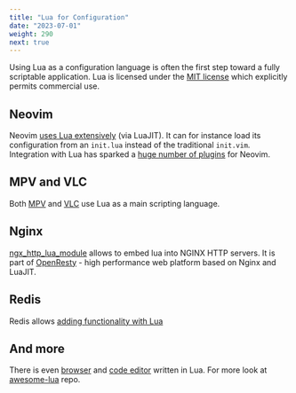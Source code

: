 ```yaml
---
title: "Lua for Configuration"
date: "2023-07-01"
weight: 290
next: true
---
```


Using Lua as a configuration language is often the first step toward
a fully scriptable application.
Lua is licensed under the [MIT license](https://www.lua.org/license.html)
which explicitly permits commercial use.

## Neovim

Neovim [uses Lua extensively](https://neovim.io/doc/user/lua.html) (via LuaJIT).
It can for instance load its configuration from an `init.lua` instead of the
traditional `init.vim`. Integration with Lua has sparked a
[huge number of plugins](https://github.com/search?l=Lua&q=neovim&type=Repositories)
for Neovim.

## MPV and VLC

Both [MPV](https://github.com/mpv-player/mpv/blob/master/DOCS/man/lua.rst)
and [VLC](https://wiki.videolan.org/Documentation:Building_Lua_Playlist_Scripts/)
use Lua as a main scripting language.

## Nginx

[ngx_http_lua_module](https://github.com/openresty/lua-nginx-module) allows
to embed lua into NGINX HTTP servers.
It is part of [OpenResty](https://github.com/openresty/openresty) - high
performance web platform based on Nginx and LuaJIT.

## Redis

Redis allows
[adding functionality with Lua](https://redis.com/ebook/part-3-next-steps/chapter-11-scripting-redis-with-lua/)

## And more

There is even [browser](https://github.com/luakit/luakit) and [code editor](https://github.com/rxi/lite) written in Lua.
For more look at [awesome-lua](https://github.com/JaredSartin/awesome-lua) repo.
